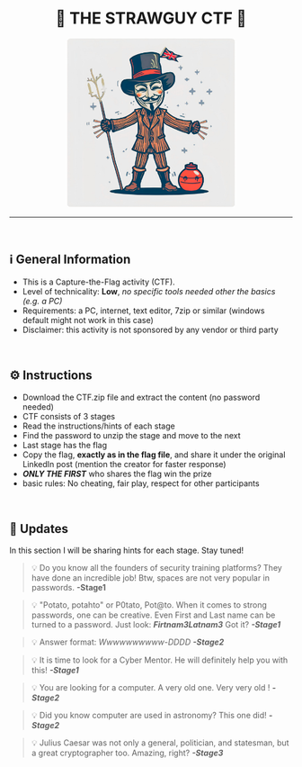 <H1 align="center"> 🎯 THE STRAWGUY CTF 🎃</H1>


<p align="center">
  <img height="300" src="https://github.com/Gr1nchIT/Capture-The-Flag/blob/main/Strawguy/img/the_Strawguy_CTF_2_pic.png"/>
</p>


***
<br>

## ℹ️ General Information
- This is a Capture-the-Flag activity (CTF). <br>
- Level of technicality: **Low**, _no specific tools needed other the basics (e.g. a PC)_ <br>
- Requirements: a PC, internet, text editor, 7zip or similar (windows default might not work in this case)
- Disclaimer: this activity is not sponsored by any vendor or third party

<br>

## ⚙️ Instructions
- Download the CTF.zip file and extract the content (no password needed)
- CTF consists of 3 stages
- Read the instructions/hints of each stage
- Find the password to unzip the stage and move to the next
- Last stage has the flag
- Copy the flag, **exactly as in the flag file**, and share it under the original LinkedIn post (mention the creator for faster response)
- ***ONLY THE FIRST*** who shares the flag win the prize
- basic rules: No cheating, fair play, respect for other participants

<br>

## 🔎 Updates
In this section I will be sharing hints for each stage. Stay tuned!

>💡 Do you know all the founders of security training platforms? They have done an incredible job! Btw, spaces are not very popular in passwords. __-Stage1__

>💡 "Potato, potahto" or P0tato, Pot@to. When it comes to strong passwords, one can be creative. Even First and Last name can be turned to a password. Just look: ***Fir$tnam3La$tnam3*** Got it? ___-Stage1___

>💡 Answer format: _Wwwwwwwwww-DDDD_ ___-Stage2___

>💡 It is time to look for a Cyber Mentor. He will definitely help you with this! ___-Stage1___

>💡 You are looking for a computer. A very old one. Very very old ! ___-Stage2___

>💡 Did you know computer are used in astronomy? This one did! ___-Stage2___

>💡 Julius Caesar was not only a general, politician, and statesman, but a great cryptographer too. Amazing, right? ___-Stage3___




